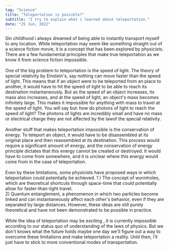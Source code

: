 ```yaml
---
tag: "Science"
title: "Teleportation is possible?"
subtitle: "I try to explain what i learned about teleportation."
date: "25 Jun, 2022"
---
```


Sin childhood i always dreamed of being able to instantly transport myself to any location.  While teleportation may seem like something straight out of a science fiction movie, it is a concept that has been explored by physicists. There are a few fundamental principles that make true teleportation as we know it from science fiction impossible.
<br><br>
One of the big problem to teleportation is the speed of light. The theory of special relativity by Einstein's, say nothing can move faster than the speed of light. This means that if an object were to be teleported from an place to another, it would have to hit the speed of light to be able to reach its destination instantaneously. But as the speed of an object increases, its mass also increases, and at the speed of light, an object's mass becomes infinitely large. This makes it impossible for anything with mass to travel at the speed of light. You will say but: how do photons of light to reach the speed of light?
The photons of lights are incredibly small and have no mass or electrical charge they are not affected by the lawof the special relativity.
<br><br>
Another stuff that makes teleportation impossible is the conservation of energy. To teleport an object, it would have to be disassembled at its original place and then reassembled at its destination. This process would require a significant amount of energy, and the conservation of energy principle dictates that this energy cannot be created or destroyed. It would have to come from somewhere, and it is unclear where this energy would come from in the case of teleportation.
<br><br>
Even by these limitations, some physicists have proposed ways in which teleportation could potentially be achieved. 
1 ) The concept of wormholes, which are theoretical shortcuts through space-time that could potentially allow for faster-than-light travel.
<br>
2) Quantum entanglement, a phenomenon in which two particles become linked and can instantaneously affect each other's behavior, even if they are separated by large distances. However, these ideas are still purely theoretical and have not been demonstrated to be possible in practice.
<br><br>
While the idea of teleportation may be exciting , it is currently impossible according to our status quo of understanding of the laws of physics. But we don't knows what the future holds maybe one day we'll figure out a way to overcome these limitations and make teleportation a reality. Until then, i'll just have to stick to more conventional modes of transportation.
